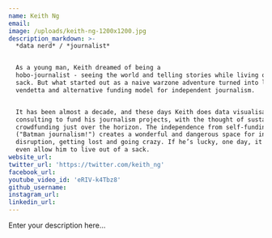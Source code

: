 ```yaml
---
name: Keith Ng
email:
image: /uploads/keith-ng-1200x1200.jpg
description_markdown: >-
  *data nerd* / *journalist*


  As a young man, Keith dreamed of being a
  hobo-journalist - seeing the world and telling stories while living out of a
  sack. But what started out as a naive warzone adventure turned into lifelong
  vendetta and alternative funding model for independent journalism.


  It has been almost a decade, and these days Keith does data visualisation
  consulting to fund his journalism projects, with the thought of sustainable
  crowdfunding just over the horizon. The independence from self-funding
  ("Batman journalism!") creates a wonderful and dangerous space for innovation,
  disruption, getting lost and going crazy. If he’s lucky, one day, it might
  even allow him to live out of a sack.
website_url:
twitter_url: 'https://twitter.com/keith_ng'
facebook_url:
youtube_video_id: 'eRIV-k4Tbz8'
github_username:
instagram_url:
linkedin_url:
---
```


Enter your description here...
